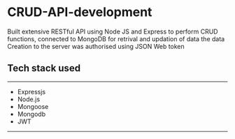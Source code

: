 # CRUD-API-development
Built extensive  RESTful API using Node JS and Express to perform CRUD functions, connected to MongoDB for retrival and updation of data the data Creation to the server was authorised using JSON Web token
## Tech stack used
---
- Expressjs
- Node.js
- Mongoose
- Mongodb
- JWT
---
